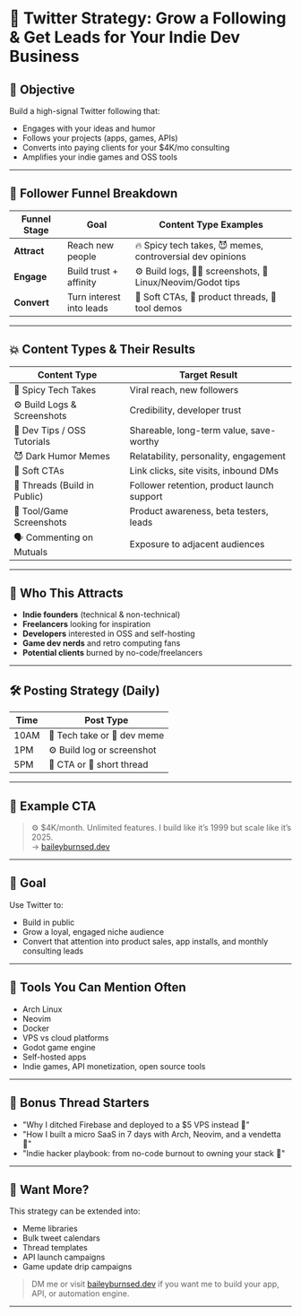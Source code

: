 # 🧠 Twitter Strategy: Grow a Following & Get Leads for Your Indie Dev Business

## 🎯 Objective

Build a high-signal Twitter following that:
- Engages with your ideas and humor
- Follows your projects (apps, games, APIs)
- Converts into paying clients for your $4K/mo consulting
- Amplifies your indie games and OSS tools

---

## 🧩 Follower Funnel Breakdown

| Funnel Stage | Goal                           | Content Type Examples |
|--------------|--------------------------------|------------------------|
| **Attract**  | Reach new people               | 🔥 Spicy tech takes, 😈 memes, controversial dev opinions |
| **Engage**   | Build trust + affinity         | ⚙️ Build logs, 👨‍💻 screenshots, 🧠 Linux/Neovim/Godot tips |
| **Convert**  | Turn interest into leads       | 📣 Soft CTAs, 🧵 product threads, 🧪 tool demos |

---

## 💥 Content Types & Their Results

| Content Type                   | Target Result                              |
|-------------------------------|--------------------------------------------|
| 🧠 Spicy Tech Takes            | Viral reach, new followers                 |
| ⚙️ Build Logs & Screenshots    | Credibility, developer trust               |
| 🧩 Dev Tips / OSS Tutorials    | Shareable, long-term value, save-worthy    |
| 😈 Dark Humor Memes            | Relatability, personality, engagement      |
| 📣 Soft CTAs                   | Link clicks, site visits, inbound DMs      |
| 🧵 Threads (Build in Public)   | Follower retention, product launch support |
| 🧪 Tool/Game Screenshots       | Product awareness, beta testers, leads     |
| 🗣️ Commenting on Mutuals      | Exposure to adjacent audiences             |

---

## 🧲 Who This Attracts

- **Indie founders** (technical & non-technical)
- **Freelancers** looking for inspiration
- **Developers** interested in OSS and self-hosting
- **Game dev nerds** and retro computing fans
- **Potential clients** burned by no-code/freelancers

---

## 🛠 Posting Strategy (Daily)

| Time  | Post Type                       |
|-------|----------------------------------|
| 10AM  | 🧠 Tech take or 🔧 dev meme      |
| 1PM   | ⚙️ Build log or screenshot       |
| 5PM   | 📣 CTA or 🧵 short thread         |

---

## 🔗 Example CTA

> ⚙️ $4K/month. Unlimited features. I build like it’s 1999 but scale like it’s 2025.  
> → [baileyburnsed.dev](https://baileyburnsed.dev)

---

## 🚀 Goal

Use Twitter to:
- Build in public
- Grow a loyal, engaged niche audience
- Convert that attention into product sales, app installs, and monthly consulting leads

---

## 🧱 Tools You Can Mention Often

- Arch Linux  
- Neovim  
- Docker  
- VPS vs cloud platforms  
- Godot game engine  
- Self-hosted apps  
- Indie games, API monetization, open source tools

---

## 🧵 Bonus Thread Starters

- "Why I ditched Firebase and deployed to a $5 VPS instead 🧵"
- "How I built a micro SaaS in 7 days with Arch, Neovim, and a vendetta 🧵"
- "Indie hacker playbook: from no-code burnout to owning your stack 🧵"

---

## 🧠 Want More?

This strategy can be extended into:
- Meme libraries
- Bulk tweet calendars
- Thread templates
- API launch campaigns
- Game update drip campaigns

> DM me or visit [baileyburnsed.dev](https://baileyburnsed.dev) if you want me to build your app, API, or automation engine.

---
